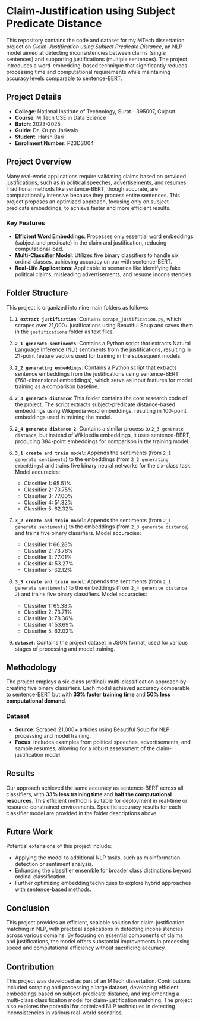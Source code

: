 # Claim-Justification using Subject Predicate Distance

This repository contains the code and dataset for my MTech dissertation project on *Claim-Justification using Subject Predicate Distance*, an NLP model aimed at detecting inconsistencies between claims (single sentences) and supporting justifications (multiple sentences). The project introduces a word-embedding-based technique that significantly reduces processing time and computational requirements while maintaining accuracy levels comparable to sentence-BERT.

## Project Details

- **College**: National Institute of Technology, Surat - 395007, Gujarat
- **Course**: M.Tech CSE in Data Science
- **Batch**: 2023-2025
- **Guide**: Dr. Krupa Jariwala
- **Student**: Harsh Bari
- **Enrollment Number**: P23DS004

## Project Overview

Many real-world applications require validating claims based on provided justifications, such as in political speeches, advertisements, and resumes. Traditional methods like sentence-BERT, though accurate, are computationally intensive because they process entire sentences. This project proposes an optimized approach, focusing only on subject-predicate embeddings, to achieve faster and more efficient results.

### Key Features
- **Efficient Word Embeddings**: Processes only essential word embeddings (subject and predicate) in the claim and justification, reducing computational load.
- **Multi-Classifier Model**: Utilizes five binary classifiers to handle six ordinal classes, achieving accuracy on par with sentence-BERT.
- **Real-Life Applications**: Applicable to scenarios like identifying fake political claims, misleading advertisements, and resume inconsistencies.

## Folder Structure

This project is organized into nine main folders as follows:

1. **`1 extract justification`**: Contains `scrape_justification.py`, which scrapes over 21,000+ justifications using Beautiful Soup and saves them in the `justifications` folder as text files.

2. **`2_1 generate sentiments`**: Contains a Python script that extracts Natural Language Inference (NLI) sentiments from the justifications, resulting in 21-point feature vectors used for training in the subsequent models.

3. **`2_2 generating embeddings`**: Contains a Python script that extracts sentence embeddings from the justifications using sentence-BERT (768-dimensional embeddings), which serve as input features for model training as a comparison baseline.

4. **`2_3 generate distance`**: This folder contains the core research code of the project. The script extracts subject-predicate distance-based embeddings using Wikipedia word embeddings, resulting in 100-point embeddings used in training the model.

5. **`2_4 generate distance 2`**: Contains a similar process to `2_3 generate distance`, but instead of Wikipedia embeddings, it uses sentence-BERT, producing 384-point embeddings for comparison in the training model.

6. **`3_1 create and train model`**: Appends the sentiments (from `2_1 generate sentiments`) to the embeddings (from `2_2 generating embeddings`) and trains five binary neural networks for the six-class task. Model accuracies:
   - Classifier 1: 65.51%
   - Classifier 2: 73.75%
   - Classifier 3: 77.00%
   - Classifier 4: 51.32%
   - Classifier 5: 62.32%

7. **`3_2 create and train model`**: Appends the sentiments (from `2_1 generate sentiments`) to the embeddings (from `2_3 generate distance`) and trains five binary classifiers. Model accuracies:
   - Classifier 1: 66.28%
   - Classifier 2: 73.76%
   - Classifier 3: 77.01%
   - Classifier 4: 53.27%
   - Classifier 5: 62.12%

8. **`3_3 create and train model`**: Appends the sentiments (from `2_1 generate sentiments`) to the embeddings (from `2_4 generate distance 2`) and trains five binary classifiers. Model accuracies:
   - Classifier 1: 65.38%
   - Classifier 2: 73.71%
   - Classifier 3: 78.36%
   - Classifier 4: 53.69%
   - Classifier 5: 62.02%

9. **`dataset`**: Contains the project dataset in JSON format, used for various stages of processing and model training.

## Methodology

The project employs a six-class (ordinal) multi-classification approach by creating five binary classifiers. Each model achieved accuracy comparable to sentence-BERT but with **33% faster training time** and **50% less computational demand**.

### Dataset
- **Source**: Scraped 21,000+ articles using Beautiful Soup for NLP processing and model training.
- **Focus**: Includes examples from political speeches, advertisements, and sample resumes, allowing for a robust assessment of the claim-justification model.

## Results

Our approach achieved the same accuracy as sentence-BERT across all classifiers, with **33% less training time** and **half the computational resources**. This efficient method is suitable for deployment in real-time or resource-constrained environments. Specific accuracy results for each classifier model are provided in the folder descriptions above.

## Future Work

Potential extensions of this project include:
- Applying the model to additional NLP tasks, such as misinformation detection or sentiment analysis.
- Enhancing the classifier ensemble for broader class distinctions beyond ordinal classification.
- Further optimizing embedding techniques to explore hybrid approaches with sentence-based methods.

## Conclusion

This project provides an efficient, scalable solution for claim-justification matching in NLP, with practical applications in detecting inconsistencies across various domains. By focusing on essential components of claims and justifications, the model offers substantial improvements in processing speed and computational efficiency without sacrificing accuracy.

## Contribution

This project was developed as part of an MTech dissertation. Contributions included scraping and processing a large dataset, developing efficient embeddings based on subject-predicate distance, and implementing a multi-class classification model for claim-justification matching. The project also explores the potential for optimized NLP techniques in detecting inconsistencies in various real-world scenarios.

